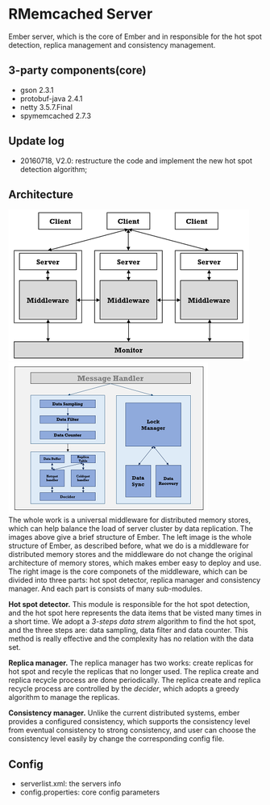 # RMemcached Server
Ember server, which is the core of Ember and in responsible for the hot spot detection, replica management and consistency management.

## 3-party components(core)
- gson 2.3.1
- protobuf-java 2.4.1
- netty 3.5.7.Final
- spymemcached 2.7.3

## Update log
- 20160718, V2.0: restructure the code and implement the new hot spot detection algorithm;

## Architecture
![img](image/structure.png) ![img](image/core.png)    
The whole work is a universal middleware for distributed memory stores, which can help balance the load of server cluster by data replication. The images above give a brief structure of Ember. The left image is the whole structure of Ember, as described before, what we do is a middleware for distributed memory stores and the middleware do not change the original architecture of memory stores, which makes ember easy to deploy and use. The right image is the core componets of the middleware, which can be divided into three parts: hot spot detector, replica manager and consistency manager. And each part is consists of many sub-modules.    

**Hot spot detector.** This module is responsible for the hot spot detection, and the hot spot here represents the data items that be visted many times in a short time. We adopt a *3-steps data strem* algorithm to find the hot spot, and the three steps are: data sampling, data filter and data counter. This method is really effective and the complexity has no relation with the data set.    

**Replica manager.** The replica manager has two works: create replicas for hot spot and recyle the replicas that no longer used. The replica create and replica recycle process are done periodically. The replica create and replica recycle process are controlled by the *decider*, which adopts a greedy algorithm to manage the replicas.    

**Consistency manager.** Unlike the current distributed systems, ember provides a configured consistency, which supports the consistency level from eventual consistency to strong consistency, and user can choose the consistency level easily by change the corresponding config file.

## Config
- serverlist.xml: the servers info
- config.properties: core config parameters

